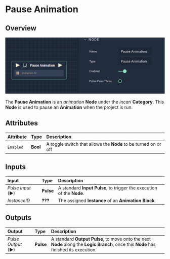 # Pause Animation

## Overview

![The Pause Animation Node.](../../../.gitbook/assets/pauseanimation.png)

The **Pause Animation** is an _animation_ **Node** under the _incari_ **Category**. This **Node** is used to pause an **Animation** when the project is run.

## Attributes

| Attribute | Type | Description |
| :--- | :--- | :--- |
| `Enabled` | **Bool** | A toggle switch that allows the **Node** to be turned on or off |

## Inputs

| Input | Type | Description |
| :--- | :--- | :--- |
| _Pulse Input_ \(►\) | **Pulse** | A standard **Input Pulse**, to trigger the execution of the **Node**. |
| _InstanceID_ | **???** | The assigned **Instance** of an **Animation Block**. |

## Outputs

| Output | Type | Description |
| :--- | :--- | :--- |
| _Pulse Output_ \(►\) | **Pulse** | A standard **Output Pulse**, to move onto the next **Node** along the **Logic Branch**, once this **Node** has finished its execution. |

